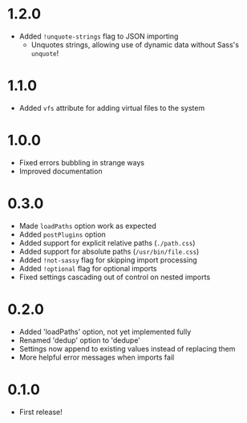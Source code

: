 # 1.2.0
- Added `!unquote-strings` flag to JSON importing
	- Unquotes strings, allowing use of dynamic data without Sass's `unquote`!

# 1.1.0
- Added `vfs` attribute for adding virtual files to the system

# 1.0.0
- Fixed errors bubbling in strange ways
- Improved documentation

# 0.3.0
- Made `loadPaths` option work as expected
- Added `postPlugins` option
- Added support for explicit relative paths (`./path.css`)
- Added support for absolute paths (`/usr/bin/file.css`)
- Added `!not-sassy` flag for skipping import processing
- Added `!optional` flag for optional imports
- Fixed settings cascading out of control on nested imports

# 0.2.0
- Added 'loadPaths' option, not yet implemented fully
- Renamed 'dedup' option to 'dedupe'
- Settings now append to existing values instead of replacing them
- More helpful error messages when imports fail

# 0.1.0
- First release!
